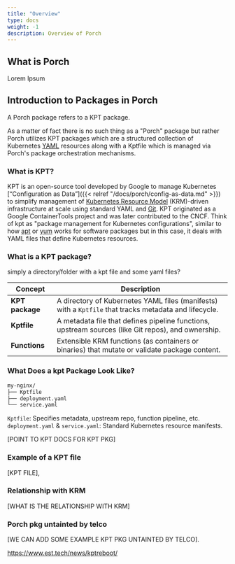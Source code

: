 ```yaml
---
title: "Overview"
type: docs
weight: -1
description: Overview of Porch
---
```


## What is Porch

Lorem Ipsum

## Introduction to Packages in Porch

A Porch package refers to a KPT package.

As a matter of fact there is no such thing as a "Porch" package but rather Porch utilizes KPT packages which are a structured collection of Kubernetes [YAML](https://en.wikipedia.org/wiki/YAML) resources along with a Kptfile which is managed via Porch's package orchestration mechanisms.

### What is KPT?

KPT is an open-source tool developed by Google to manage Kubernetes [“Configuration as Data”]({{< relref "/docs/porch/config-as-data.md" >}}) to simplify management of [Kubernetes Resource Model](https://github.com/kubernetes/design-proposals-archive/blob/main/architecture/resource-management.md) (KRM)-driven infrastructure at scale using standard YAML and [Git](https://git-scm.com/). KPT originated as a Google ContainerTools project and was later contributed to the CNCF.
Think of kpt as "package management for Kubernetes configurations", similar to how [apt](https://en.wikipedia.org/wiki/APT_(software)) or [yum](https://en.wikipedia.org/wiki/Yum_(software)) works for software packages but in this case, it deals with YAML files that define Kubernetes resources.

### What is a KPT package?

simply a directory/folder with a kpt file and some yaml files?

| Concept           | Description                                                                                           |
| ----------------- | ----------------------------------------------------------------------------------------------------- |
| **KPT package**   | A directory of Kubernetes YAML files (manifests) with a `Kptfile` that tracks metadata and lifecycle. |
| **Kptfile**       | A metadata file that defines pipeline functions, upstream sources (like Git repos), and ownership.    |
| **Functions**     | Extensible KRM functions (as containers or binaries) that mutate or validate package content.         |

### What Does a kpt Package Look Like?

```bash
my-nginx/
├── Kptfile
├── deployment.yaml
└── service.yaml
```

`Kptfile`: Specifies metadata, upstream repo, function pipeline, etc.
`deployment.yaml` & `service.yaml`: Standard Kubernetes resource manifests.

[POINT TO KPT DOCS FOR KPT PKG]

### Example of a KPT file

[KPT FILE],

### Relationship with KRM

[WHAT IS THE RELATIONSHIP WITH KRM]

### Porch pkg untainted by telco

[WE CAN ADD SOME EXAMPLE KPT PKG UNTAINTED BY TELCO].

<https://www.est.tech/news/kptreboot/>

